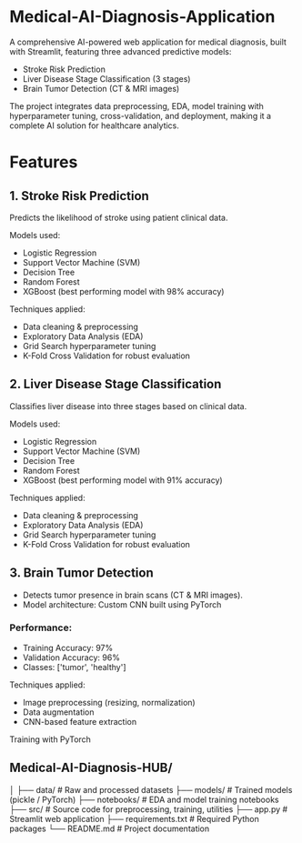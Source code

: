 # Medical-AI-Diagnosis-Application
A comprehensive AI-powered web application for medical diagnosis, built with Streamlit, featuring three advanced predictive models:
  - Stroke Risk Prediction
  - Liver Disease Stage Classification (3 stages)
  - Brain Tumor Detection (CT & MRI images)
    
The project integrates data preprocessing, EDA, model training with hyperparameter tuning, cross-validation, and deployment, making it a complete AI solution for healthcare analytics.

# Features
## 1. Stroke Risk Prediction

Predicts the likelihood of stroke using patient clinical data.

Models used:
- Logistic Regression
- Support Vector Machine (SVM)
- Decision Tree
- Random Forest
- XGBoost (best performing model with 98% accuracy)

Techniques applied:
- Data cleaning & preprocessing
- Exploratory Data Analysis (EDA)
- Grid Search hyperparameter tuning
- K-Fold Cross Validation for robust evaluation

## 2. Liver Disease Stage Classification
Classifies liver disease into three stages based on clinical data.

Models used:
- Logistic Regression
- Support Vector Machine (SVM)
- Decision Tree
- Random Forest
- XGBoost (best performing model with 91% accuracy)

Techniques applied:
- Data cleaning & preprocessing
- Exploratory Data Analysis (EDA)
- Grid Search hyperparameter tuning
- K-Fold Cross Validation for robust evaluation
  
## 3. Brain Tumor Detection

- Detects tumor presence in brain scans (CT & MRI images).
- Model architecture: Custom CNN built using PyTorch

### Performance:
- Training Accuracy: 97%
- Validation Accuracy: 96%
- Classes: ['tumor', 'healthy']

Techniques applied:

- Image preprocessing (resizing, normalization)
- Data augmentation
- CNN-based feature extraction

Training with PyTorch

## Medical-AI-Diagnosis-HUB/
│
├── data/                  # Raw and processed datasets
├── models/                # Trained models (pickle / PyTorch)
├── notebooks/             # EDA and model training notebooks
├── src/                   # Source code for preprocessing, training, utilities
├── app.py                 # Streamlit web application
├── requirements.txt       # Required Python packages
└── README.md              # Project documentation
